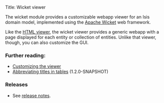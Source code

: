 Title: Wicket viewer

The wicket module provides a customizable webapp viewer for an Isis domain model, implemented using the [Apache Wicket](http://wicket.apache.org) web framework.

Like the [HTML viewer](../html/about.html), the wicket viewer provides a generic webapp with a page displayed for each entity or collection of entities. Unlike that viewer, though, you can also customize the GUI.

### Further reading:

- [Customizing the viewer](customizing-the-viewer.html)
- [Abbreviating titles in tables](abbreviating-titles-in-tables.html) (1.2.0-SNAPSHOT)


### Releases

- See [release notes](release-notes/about.html).

